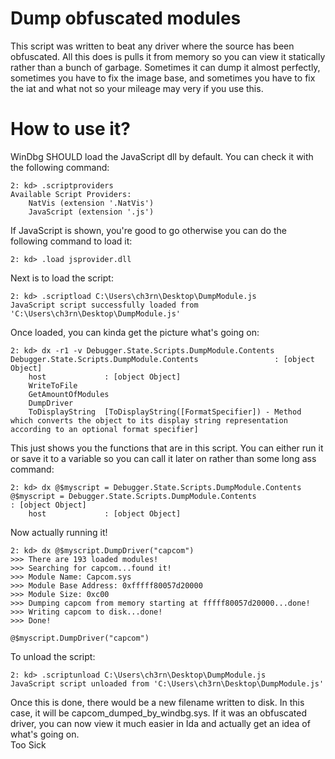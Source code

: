 # Dump obfuscated modules
This script was written to beat any driver where the source has been obfuscated. All this does is pulls it from memory so you can view it statically rather than a bunch of garbage. Sometimes it can dump it almost perfectly, sometimes you have to fix the image base, and sometimes you have to fix the iat and what not so your mileage may very if you use this.

# How to use it?
WinDbg SHOULD load the JavaScript dll by default. You can check it with the following command:
```
2: kd> .scriptproviders
Available Script Providers:
    NatVis (extension '.NatVis')
    JavaScript (extension '.js')
```
If JavaScript is shown, you're good to go otherwise you can do the following command to load it:
```
2: kd> .load jsprovider.dll
```
Next is to load the script:
```
2: kd> .scriptload C:\Users\ch3rn\Desktop\DumpModule.js
JavaScript script successfully loaded from 'C:\Users\ch3rn\Desktop\DumpModule.js'
```
Once loaded, you can kinda get the picture what's going on:
```
2: kd> dx -r1 -v Debugger.State.Scripts.DumpModule.Contents
Debugger.State.Scripts.DumpModule.Contents                 : [object Object]
    host             : [object Object]
    WriteToFile     
    GetAmountOfModules
    DumpDriver      
    ToDisplayString  [ToDisplayString([FormatSpecifier]) - Method which converts the object to its display string representation according to an optional format specifier]
```
This just shows you the functions that are in this script. You can either run it or save it to a variable so you can call it later on rather than some long ass command:
```
2: kd> dx @$myscript = Debugger.State.Scripts.DumpModule.Contents
@$myscript = Debugger.State.Scripts.DumpModule.Contents                 : [object Object]
    host             : [object Object]
```
Now actually running it!
```
2: kd> dx @$myscript.DumpDriver("capcom")
>>> There are 193 loaded modules!
>>> Searching for capcom...found it!
>>> Module Name: Capcom.sys
>>> Module Base Address: 0xfffff80057d20000
>>> Module Size: 0xc00
>>> Dumping capcom from memory starting at fffff80057d20000...done!
>>> Writing capcom to disk...done!
>>> Done!

@$myscript.DumpDriver("capcom")
```
To unload the script:
```
2: kd> .scriptunload C:\Users\ch3rn\Desktop\DumpModule.js
JavaScript script unloaded from 'C:\Users\ch3rn\Desktop\DumpModule.js'
```
Once this is done, there would be a new filename written to disk. In this case, it will be capcom_dumped_by_windbg.sys. If it was an obfuscated driver, you can now view it much easier in Ida and actually get an idea of what's going on.   
Too Sick
